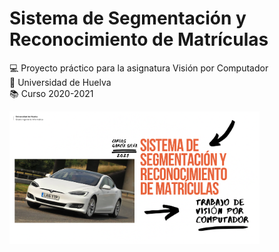 # Sistema de Segmentación y Reconocimiento de Matrículas

:computer: Proyecto práctico para la asignatura Visión por Computador   
:school: Universidad de Huelva  
:books: Curso 2020-2021

<img src="Capturas/Captura de pantalla 2022-02-24 a las 11.55.15.png" width="400px"/>